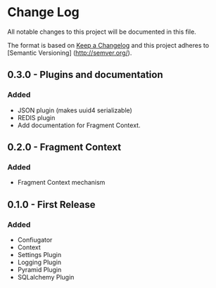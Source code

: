 # Change Log
All notable changes to this project will be documented in this file.

The format is based on [Keep a Changelog](http://keepachangelog.com/) and this project adheres to [Semantic Versioning]
(http://semver.org/).

## 0.3.0 - Plugins and documentation

### Added

- JSON plugin (makes uuid4 serializable)
- REDIS plugin
- Add documentation for Fragment Context.

## 0.2.0 - Fragment Context

### Added

- Fragment Context mechanism

## 0.1.0 - First Release

### Added

- Confiugator
- Context
- Settings Plugin
- Logging Plugin
- Pyramid Plugin
- SQLalchemy Plugin
